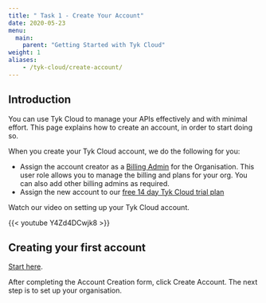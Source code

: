 ```yaml
---
title: " Task 1 - Create Your Account"
date: 2020-05-23
menu:
  main:
    parent: "Getting Started with Tyk Cloud"
weight: 1
aliases:
    - /tyk-cloud/create-account/
---
```


## Introduction

You can use Tyk Cloud to manage your APIs effectively and with minimal effort. This page explains how to create an account, in order to start doing so.

When you create your Tyk Cloud account, we do the following for you:

* Assign the account creator as a [Billing Admin](/docs/tyk-cloud/teams-users/user-roles/#user-roles-within-tyk-cloud) for the Organisation. This user role allows you to manage the billing and plans for your org. You can also add other billing admins as required.
* Assign the new account to our [free 14 day Tyk Cloud trial plan](/docs/tyk-cloud/account-billing/plans/#14-day-trial)

Watch our video on setting up your Tyk Cloud account.

{{< youtube Y4Zd4DCwjk8 >}}

## Creating your first account

[Start here](https://account.cloud-ara.tyk.io/signup).

After completing the Account Creation form, click Create Account. The next step is to set up your organisation.